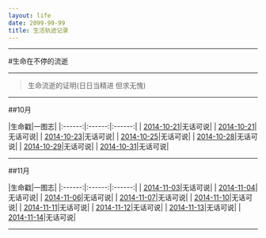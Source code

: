```yaml
---
layout: life
date: 2099-99-99
title: 生活轨迹记录
---
```


-----------------------------------------------

#生命在不停的流逝

******
> 生命流逝的证明(日日当精进 但求无愧)

******
##10月

|生命戳|一图志|
|:------:|:------:|:------:|
| [2014-10-21](/life/2014/10/2014-10-21.html)|无话可说|
| [2014-10-21](/life/2014/10/2014-10-21.html)|无话可说|
| [2014-10-23](/life/2014/10/2014-10-23.html)|无话可说|
| [2014-10-25](/life/2014/10/2014-10-25.html)|无话可说|
| [2014-10-28](/life/2014/10/2014-10-28.html)|无话可说|
| [2014-10-29](/life/2014/10/2014-10-29.html)|无话可说|
| [2014-10-31](/life/2014/10/2014-10-31.html)|无话可说|

******
##11月

|生命戳|一图志|
|:------:|:------:|:------:|
| [2014-11-03](/life/2014/11/2014-11-03.html)|无话可说|
| [2014-11-04](/life/2014/11/2014-11-04.html)|无话可说|
| [2014-11-06](/life/2014/11/2014-11-06.html)|无话可说|
| [2014-11-07](/life/2014/11/2014-11-07.html)|无话可说|
| [2014-11-10](/life/2014/11/2014-11-10.html)|无话可说|
| [2014-11-11](/life/2014/11/2014-11-11.html)|无话可说|
| [2014-11-12](/life/2014/11/2014-11-12.html)|无话可说|
| [2014-11-13](/life/2014/11/2014-11-13.html)|无话可说|
| [2014-11-14](/life/2014/11/2014-11-14.html)|无话可说|

******

